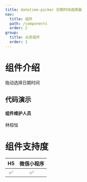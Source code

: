 ```yaml
---
title: datetime-picker 日期时间选择器
nav:
  title: 组件
  path: /components
  order: 2
group:
  title: 业务组件
  order: 1
---
```


# 组件介绍

拖动选择日期时间

## 代码演示

<code src="./demo/index.tsx"></code>

<API src="./index.tsx"></API>

#### 组件维护人员

林桓恒

# 组件支持度

| H5  | 微信小程序 |
| :-: | :--------: |
| ✅  |     ✅     |
